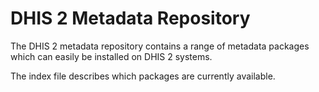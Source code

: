 # DHIS 2 Metadata Repository

The DHIS 2 metadata repository contains a range of metadata packages which can easily be installed on DHIS 2 systems.

The index file describes which packages are currently available.

